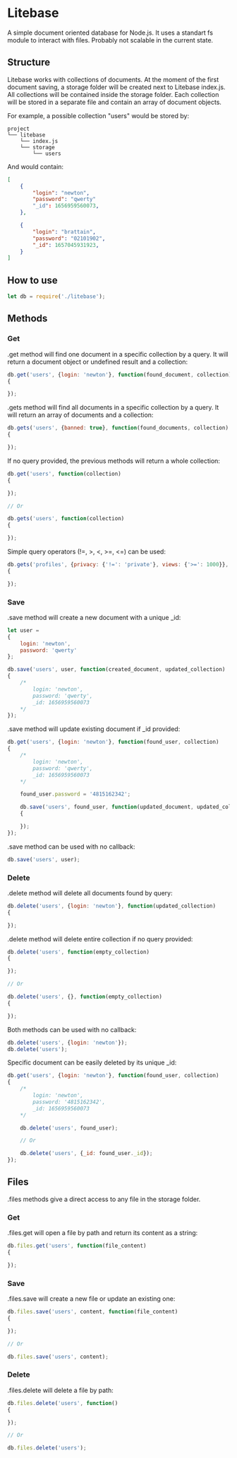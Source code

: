 # Litebase

A simple document oriented database for Node.js.
It uses a standart fs module to interact with files.
Probably not scalable in the current state.

## Structure

Litebase works with collections of documents.
At the moment of the first document saving, a storage folder will be created next to Litebase index.js.
All collections will be contained inside the storage folder.
Each collection will be stored in a separate file and contain an array of document objects.

For example, a possible collection "users" would be stored by:

```
project
└── litebase
    └── index.js
    └── storage
        └── users
```

And would contain:
```json
[
	{
		"login": "newton",
		"password": "qwerty"
		"_id": 1656959560073,
	},

	{
		"login": "brattain",
		"password": "02101902",
		"_id": 1657045931923,
	}
]
```

## How to use

```js
let db = require('./litebase');
```

## Methods

### Get

.get method will find one document in a specific collection by a query. It will return a document object or undefined result and a collection:

```js
db.get('users', {login: 'newton'}, function(found_document, collection)
{

});
```

.gets method will find all documents in a specific collection by a query. It will return an array of documents and a collection:

```js
db.gets('users', {banned: true}, function(found_documents, collection)
{

});
```

If no query provided, the previous methods will return a whole collection:

```js
db.get('users', function(collection)
{

});

// Or

db.gets('users', function(collection)
{

});
```

Simple query operators (!=, >, <, >=, <=) can be used:

```js
db.gets('profiles', {privacy: {'!=': 'private'}, views: {'>=': 1000}}, function(found_documents, collection)
{

});
```

### Save

.save method will create a new document with a unique _id:

```js
let user = 
{
	login: 'newton',
	password: 'qwerty'
};

db.save('users', user, function(created_document, updated_collection)
{
	/*
		login: 'newton',
		password: 'qwerty',
		_id: 1656959560073
	*/
});
```

.save method will update existing document if _id provided:

```js
db.get('users', {login: 'newton'}, function(found_user, collection)
{
	/*
		login: 'newton',
		password: 'qwerty',
		_id: 1656959560073
	*/

	found_user.password = '4815162342';

	db.save('users', found_user, function(updated_document, updated_collection)
	{

	});
});
```

.save method can be used with no callback:

```js
db.save('users', user);
```

### Delete

.delete method will delete all documents found by query:

```js
db.delete('users', {login: 'newton'}, function(updated_collection)
{

});
```

.delete method will delete entire collection if no query provided:

```js
db.delete('users', function(empty_collection)
{

});

// Or

db.delete('users', {}, function(empty_collection)
{

});
```

Both methods can be used with no callback:

```js
db.delete('users', {login: 'newton'});
db.delete('users');
```

Specific document can be easily deleted by its unique _id:

```js
db.get('users', {login: 'newton'}, function(found_user, collection)
{
	/*
		login: 'newton',
		password: '4815162342',
		_id: 1656959560073
	*/

	db.delete('users', found_user);

	// Or

	db.delete('users', {_id: found_user._id});
});
```

## Files

.files methods give a direct access to any file in the storage folder.

### Get

.files.get will open a file by path and return its content as a string:

```js
db.files.get('users', function(file_content)
{

});
```

### Save

.files.save will create a new file or update an existing one:

```js
db.files.save('users', content, function(file_content)
{

});

// Or

db.files.save('users', content);
```

### Delete

.files.delete will delete a file by path:

```js
db.files.delete('users', function()
{

});

// Or

db.files.delete('users');
```
